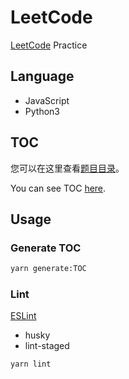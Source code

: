 # LeetCode

[LeetCode](https://leetcode-cn.com) Practice

## Language

- JavaScript
- Python3

## TOC

您可以在这里查看[题目目录](./TOC.md)。

You can see TOC [here](./TOC.md).

## Usage

### Generate TOC

```sh
yarn generate:TOC
```

### Lint

[ESLint](https://eslint.org/)

- husky
- lint-staged

```sh
yarn lint
```